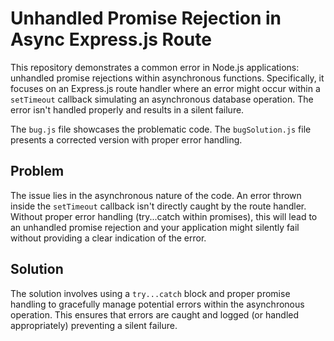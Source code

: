 # Unhandled Promise Rejection in Async Express.js Route

This repository demonstrates a common error in Node.js applications: unhandled promise rejections within asynchronous functions.  Specifically, it focuses on an Express.js route handler where an error might occur within a `setTimeout` callback simulating an asynchronous database operation.  The error isn't handled properly and results in a silent failure.

The `bug.js` file showcases the problematic code.  The `bugSolution.js` file presents a corrected version with proper error handling.

## Problem

The issue lies in the asynchronous nature of the code.  An error thrown inside the `setTimeout` callback isn't directly caught by the route handler.  Without proper error handling (try...catch within promises), this will lead to an unhandled promise rejection and your application might silently fail without providing a clear indication of the error.

## Solution

The solution involves using a `try...catch` block and proper promise handling to gracefully manage potential errors within the asynchronous operation.  This ensures that errors are caught and logged (or handled appropriately) preventing a silent failure.